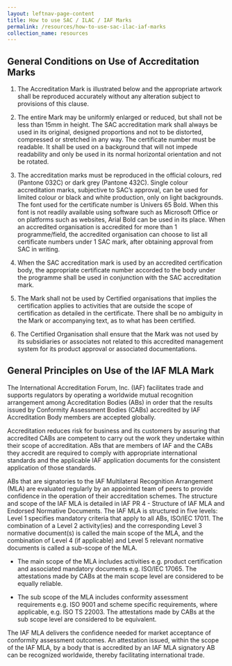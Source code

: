 ```yaml
---
layout: leftnav-page-content
title: How to use SAC / ILAC / IAF Marks
permalink: /resources/how-to-use-sac-ilac-iaf-marks
collection_name: resources
---
```


## General Conditions on Use of Accreditation Marks

1. The Accreditation Mark is illustrated below and the appropriate artwork shall be reproduced accurately without any alteration subject to provisions of this clause.

2. The entire Mark may be uniformly enlarged or reduced, but shall not be less than 15mm in height. The SAC accreditation mark shall always be used in its original, designed proportions and not to be distorted, compressed or stretched in any way. The certificate number must be readable. It shall be used on a background that will not impede readability and only be used in its normal horizontal orientation and not be rotated.

3. The accreditation marks must be reproduced in the official colours, red (Pantone 032C) or dark grey (Pantone 432C). Single colour accreditation marks, subjective to SAC’s approval, can be used for limited colour or black and white production, only on light backgrounds. The font used for the certificate number is Univers 65 Bold. When this font is not readily available using software such as Microsoft Office or on platforms such as websites, Arial Bold can be used in its place. When an accredited organisation is accredited for more than 1 programme/field, the accredited organisation can choose to list all certificate numbers under 1 SAC mark, after obtaining approval from SAC in writing.

4. When the SAC accreditation mark is used by an accredited certification body, the appropriate certificate number accorded to the body under the programme shall be used in conjunction with the SAC accreditation mark.

5. The Mark shall not be used by Certified organisations that implies the certification applies to activities that are outside the scope of certification as detailed in the certificate. There shall be no ambiguity in the Mark or accompanying text, as to what has been certified.

6. The Certified Organisation shall ensure that the Mark was not used by its subsidiaries or associates not related to this accredited management system for its product approval or associated documentations.

## General Principles on Use of the IAF MLA Mark

The International Accreditation Forum, Inc. (IAF) facilitates trade and supports regulators by operating a worldwide mutual recognition arrangement among Accreditation Bodies (ABs) in order that the results issued by Conformity Assessment Bodies (CABs) accredited by IAF Accreditation Body members are accepted globally.

Accreditation reduces risk for business and its customers by assuring that accredited CABs are competent to carry out the work they undertake within their scope of accreditation. ABs that are members of IAF and the CABs they accredit are required
to comply with appropriate international standards and the applicable IAF application documents for the consistent application of those standards.

ABs that are signatories to the IAF Multilateral Recognition Arrangement (MLA) are evaluated regularly by an appointed team of peers to provide confidence in the operation of their accreditation schemes. The structure and scope of the IAF MLA is detailed in IAF PR 4 - Structure of IAF MLA and Endorsed Normative Documents. The IAF MLA is structured in five levels: Level 1 specifies mandatory criteria that apply to all ABs, ISO/IEC 17011. The combination of a Level 2 activity(ies) and the corresponding Level 3 normative document(s) is called the main scope of the MLA, and the combination of Level 4 (if applicable) and Level 5 relevant normative
documents is called a sub-scope of the MLA.

* The main scope of the MLA includes activities e.g. product certification and associated mandatory documents e.g. ISO/IEC 17065. The attestations made by CABs at the main scope level are considered to be equally reliable.

* The sub scope of the MLA includes conformity assessment requirements e.g. ISO 9001 and scheme specific requirements, where applicable, e.g. ISO TS 22003. The attestations made by CABs at the sub scope level are considered to be equivalent.

The IAF MLA delivers the confidence needed for market acceptance of conformity assessment outcomes. An attestation issued, within the scope of the IAF MLA, by a body that is accredited by an IAF MLA signatory AB can be recognized worldwide, thereby facilitating international trade.
